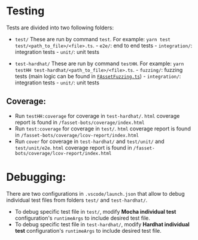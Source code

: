# Testing

Tests are divided into two following folders:

-   `test/` These are run by command `test`.
    For example: `yarn test test/<path_to_file>/<file>.ts`. - `e2e/`: end to end tests - `integration/`: integration tests - `unit/`: unit tests

-   `test-hardhat/` These are run by command `testHH`.
    For example: `yarn testHH test-hardhat/<path_to_file>/<file>.ts`. - `fuzzing/`: fuzzing tests (main logic can be found in [`FAssetFuzzing.ts`](../test-hardhat/fuzzing/FAssetFuzzing.ts)) - `integration/`: integration tests - `unit/`: unit tests

## Coverage:

-   Run `testHH:coverage` for coverage in `test-hardhat/`. `html` coverage report is found in `/fasset-bots/coverage/index.html`
-   Run `test:coverage` for coverage in `test/`. `html` coverage report is found in `/fasset-bots/coverage/lcov-report/index.html`
-   Run `cover` for coverage in `test-hardhat/` and `test/unit/` and `test/unit/e2e`. `html` coverage report is found in `/fasset-bots/coverage/lcov-report/index.html`

# Debugging:

There are two configurations in `.vscode/launch.json` that allow to debug individual test files from folders `test/` and `test-hardhat/`.

-   To debug specific test file in `test/`, modify **Mocha individual test** configuration's `runtimeArgs` to include desired test file.
-   To debug specific test file in `test-hardhat/`, modify **Hardhat individual test** configuration's `runtimeArgs` to include desired test file.
